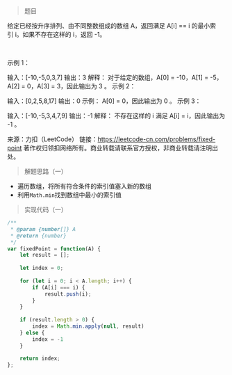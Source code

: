 > 题目

给定已经按升序排列、由不同整数组成的数组 A，返回满足 A[i] == i 的最小索引 i。如果不存在这样的 i，返回 -1。

 

示例 1：

输入：[-10,-5,0,3,7]
输出：3
解释：
对于给定的数组，A[0] = -10，A[1] = -5，A[2] = 0，A[3] = 3，因此输出为 3 。
示例 2：

输入：[0,2,5,8,17]
输出：0
示例：
A[0] = 0，因此输出为 0 。
示例 3：

输入：[-10,-5,3,4,7,9]
输出：-1
解释： 
不存在这样的 i 满足 A[i] = i，因此输出为 -1 。

来源：力扣（LeetCode）
链接：https://leetcode-cn.com/problems/fixed-point
著作权归领扣网络所有。商业转载请联系官方授权，非商业转载请注明出处。

> 解题思路（一）

* 遍历数组，将所有符合条件的索引值塞入新的数组
* 利用`Math.min`找到数组中最小的索引值

> 实现代码（一）

```javascript
/**
 * @param {number[]} A
 * @return {number}
 */
var fixedPoint = function(A) {
    let result = [];
    
    let index = 0;
    
    for (let i = 0; i < A.length; i++) {
        if (A[i] === i) {
            result.push(i);
        }
    }
    
    if (result.length > 0) {
        index = Math.min.apply(null, result)
    } else {
        index = -1
    }
    
    return index;
};
```